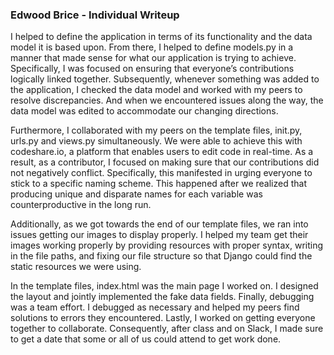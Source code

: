 ### Edwood Brice - Individual Writeup 

I helped to define the application in terms of its functionality and the data model it is based upon. From there, I helped to define models.py in a manner that made sense for what our application is trying to achieve. Specifically, I was focused on ensuring that everyone’s contributions logically linked together. Subsequently, whenever something was added to the application, I checked the data model and worked with my peers to resolve discrepancies. And when we encountered issues along the way, the data model was edited to accommodate our changing directions. 

Furthermore, I collaborated with my peers on the template files, init.py, urls.py and views.py simultaneously. We were able to achieve this with codeshare.io, a platform that enables users to edit code in real-time. As a result, as a contributor, I focused on making sure that our contributions did not negatively conflict. Specifically, this manifested in urging everyone to stick to a specific naming scheme. This happened after we realized that producing unique and disparate names for each variable was counterproductive in the long run. 

Additionally, as we got towards the end of our template files, we ran into issues getting our images to display properly. I helped my team get their images working properly by providing resources with proper syntax, writing in the file paths, and fixing our file structure so that Django could find the static resources we were using.

In the template files, index.html was the main page I worked on. I designed the layout and jointly implemented the fake data fields.  Finally, debugging was a team effort. I debugged as necessary and helped my peers find solutions to errors they encountered. Lastly, I worked on getting everyone together to collaborate. Consequently, after class and on Slack, I made sure to get a date that some or all of us could attend to get work done. 
